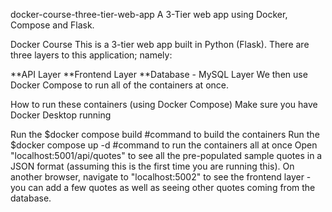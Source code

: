 docker-course-three-tier-web-app
A 3-Tier web app using Docker, Compose and Flask.

Docker Course
This is a 3-tier web app built in Python (Flask). There are three layers to this application; namely:

**API Layer
**Frontend Layer
**Database - MySQL Layer
We then use Docker Compose to run all of the containers at once.

How to run these containers (using Docker Compose)
Make sure you have Docker Desktop running

Run the $docker compose build      #command to build the containers
Run the $docker compose up -d       #command to run the containers all at once
Open "localhost:5001/api/quotes" to see all the pre-populated sample quotes in a JSON format (assuming this is the first time you are running this).
On another browser, navigate to "localhost:5002" to see the frontend layer - you can add a few quotes as well as seeing other quotes coming from the database.
